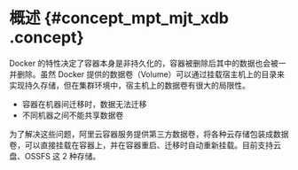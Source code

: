 # 概述 {#concept_mpt_mjt_xdb .concept}

Docker 的特性决定了容器本身是非持久化的，容器被删除后其中的数据也会被一并删除。虽然 Docker 提供的数据卷（Volume）可以通过挂载宿主机上的目录来实现持久存储，但在集群环境中，宿主机上的数据卷有很大的局限性。

-   容器在机器间迁移时，数据无法迁移
-   不同机器之间不能共享数据卷

为了解决这些问题，阿里云容器服务提供第三方数据卷，将各种云存储包装成数据卷，可以直接挂载在容器上，并在容器重启、迁移时自动重新挂载。目前支持云盘、OSSFS 这 2 种存储。

